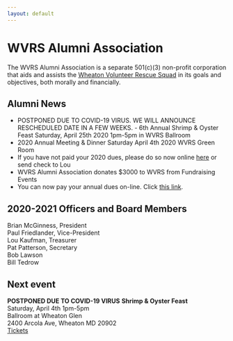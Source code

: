 ```yaml
---
layout: default
---
```


<h1 class="sr-only">WVRS Alumni Association</h1>
<p>The WVRS Alumni Association is a separate 501(c)(3) non-profit corporation that aids and assists the <a href="https://wvrs.org" target="_blank">Wheaton Volunteer Rescue Squad</a> in its goals and objectives, both morally and financially.</p>

<h2 class="h4">Alumni News</h2>
<ul>
<li>POSTPONED DUE TO COVID-19 VIRUS.  WE WILL ANNOUNCE RESCHEDULED DATE IN A FEW WEEKS. - 6th Annual Shrimp & Oyster Feast Saturday, April 25th 2020 1pm-5pm in WVRS Ballroom</li>
<li>2020 Annual Meeting & Dinner Saturday April 4th 2020 WVRS Green Room</li>
<li>If you have not paid your 2020 dues, please do so now online <a href="{{ '/member-dues/' | relative_url }}">here</a> or send check to Lou</li>
<li>WVRS Alumni Association donates $3000 to WVRS from Fundraising Events</li>
<li>You can now pay your annual dues on-line.  Click <a href="{{ '/member-dues/' | relative_url }}">this link</a>.</li>
</ul>

<h2 class="h4">2020-2021 Officers and Board Members</h2>
Brian McGinness, President
<br />Paul Friedlander, Vice-President
<br />Lou Kaufman, Treasurer
<br />Pat Patterson, Secretary
<br />Bob Lawson
<br />Bill Tedrow

<h2 class="h4">Next event</h2>
<strong>POSTPONED DUE TO COVID-19 VIRUS</strong>
<strong>Shrimp & Oyster Feast</strong>
<br />Saturday, April 4th 1pm-5pm
<br />Ballroom at Wheaton Glen
<br />2400 Arcola Ave, Wheaton MD 20902
<br /><a href="{{ '/events/2020-shrimp-and-oyster' | relative_url }}">Tickets</a>
